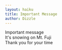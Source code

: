 ```yaml
---
layout: haiku
title: Important Message
author: Dizzle
---
```


Important message<br>
It's snowing on Mt. Fuji<br>
Thank you for your time<br>